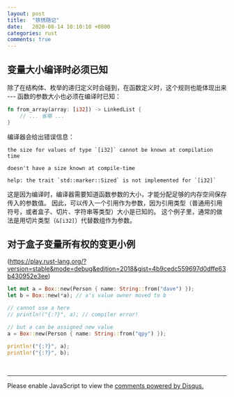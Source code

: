 ```yaml
---
layout: post
title:  "铁锈随记"
date:   2020-08-14 10:10:10 +0800
categories: rust
comments: true
---
```


## 变量大小编译时必须已知

除了在结构体、枚举的递归定义时会碰到，在函数定义时，这个规则也能体现出来 --- 函数的参数大小也必须在编译时已知：
```rust
fn from_array(array: [i32]) -> LinkedList {
    // ... 省略 ...
}
```
编译器会给出错误信息：
```
the size for values of type `[i32]` cannot be known at compilation time

doesn't have a size known at compile-time

help: the trait `std::marker::Sized` is not implemented for `[i32]`
```

这是因为编译时，编译器需要知道函数参数的大小，才能分配足够的内存空间保存传入的参数值。
因此，可以传入一个引用作为参数，因为引用类型（普通用引用符号，或者盒子、切片、字符串等类型）大小是已知的。
这个例子里，通常的做法是用切片类型（`&[i32]`）代替数组作为参数。

## 对于盒子变量所有权的变更小例

(https://play.rust-lang.org/?version=stable&mode=debug&edition=2018&gist=4b9cedc559697d0dffe63b430952e3ee)

```rust
let mut a = Box::new(Person { name: String::from("dave") });
let b = Box::new(*a); // a's value owner moved to b

// cannot use a here
// println!("{:?}", a); // compiler error!

// but a can be assigned new value
a = Box::new(Person { name: String::from("qpy") });

println!("{:?}", a);
println!("{:?}", b);
```



<br>
<hr>

<div id="disqus_thread"></div>
<script>
(function() { // DON'T EDIT BELOW THIS LINE
var d = document, s = d.createElement('script');
s.src = 'https://straightdave-github-io.disqus.com/embed.js';
s.setAttribute('data-timestamp', +new Date());
(d.head || d.body).appendChild(s);
})();
</script>
<noscript>Please enable JavaScript to view the <a href="https://disqus.com/?ref_noscript">comments powered by Disqus.</a></noscript>
